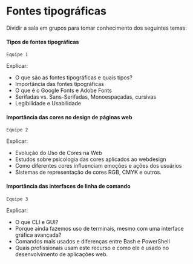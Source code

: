 # Fontes tipográficas

Dividir a sala em grupos para tomar conhecimento dos seguintes temas:

#### Tipos de fontes tipográficas

``Equipe 1``

Explicar:
 - O que são as fontes tipográficas e quais tipos?
 - Importância das fontes tipográficas
 - O que é o Google Fonts e Adobe Fonts
 - Serifadas vs. Sans-Serifadas, Monoespaçadas, cursivas
 - Legibilidade e Usabilidade

#### Importância das cores no design de páginas web

``Equipe 2``

Explicar:
 - Evolução do Uso de Cores na Web
 - Estudos sobre psicologia das cores aplicados ao webdesign
 - Como diferentes cores influenciam emoções e ações dos usuários
 - Sistemas de representação de cores RGB, CMYK e outros.

#### Importância das interfaces de linha de comando

``Equipe 3``

Explicar:
 - O que CLI e GUI?
 - Porque ainda fazemos uso de terminais, mesmo com uma interface gráfica avançada?
 - Comandos mais usados e diferenças entre Bash e PowerShell
 - Quais profissionais usam este recurso e como ele é usado no desenvolvimento de aplicações web.





